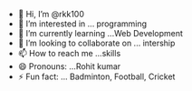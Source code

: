 - 👋 Hi, I’m @rkk100
- 👀 I’m interested in ... programming 
- 🌱 I’m currently learning ...Web Development 
- 💞️ I’m looking to collaborate on ... intership 
- 📫 How to reach me ...skills
- 😄 Pronouns: ...Rohit kumar 
- ⚡ Fun fact: ... Badminton, Football, Cricket 

<!---
rkk100/rkk100 is a ✨ special ✨ repository because its `README.md` (this file) appears on your GitHub profile.
You can click the Preview link to take a look at your changes.
--->
